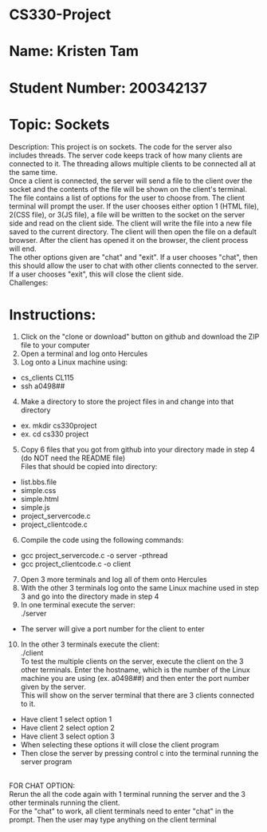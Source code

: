 # CS330-Project
# Name: Kristen Tam
# Student Number: 200342137
# Topic: Sockets
Description:
This project is on sockets. The code for the server also includes threads. The server code keeps track of how many clients are connected to it. The threading allows multiple clients to be connected all at the same time. <br/>
Once a client is connected, the server will send a file to the client over the socket and the contents of the file will be shown on the client's terminal. The file contains a list of options for the user to choose from. The client terminal will prompt the user. If the user chooses either option 1 (HTML file), 2(CSS file), or 3(JS file), a file will be written to the socket on the server side and read on the client side. The client will write the file into a new file saved to the current directory. The client will then open the file on a default browser. After the client has opened it on the browser, the client process will end. <br/>
The other options given are "chat" and "exit". If a user chooses "chat", then this should allow the user to chat with other clients connected to the server. If a user chooses "exit", this will close the client side. <br/>
Challenges:
<br/>
# Instructions:
1. Click on the "clone or download" button on github and download the ZIP file to your computer <br/>
2. Open a terminal and log onto Hercules 
3. Log onto a Linux machine using: 
- cs_clients CL115 
- ssh a0498## 
4. Make a directory to store the project files in and change into that directory<br/>
- ex. mkdir cs330project 
- ex. cd cs330 project 
5. Copy 6 files that you got from github into your directory made in step 4 (do NOT need the README file) <br/>
Files that should be copied into directory: 
- list.bbs.file
- simple.css
- simple.html
- simple.js
- project_servercode.c
- project_clientcode.c <br/>
6. Compile the code using the following commands: <br/>
- gcc project_servercode.c -o server -pthread 
- gcc project_clientcode.c -o client <br/>
7. Open 3 more terminals and log all of them onto Hercules <br/>
8. With the other 3 terminals log onto the same Linux machine used in step 3 and go into the directory made in step 4 <br/>
9. In one terminal execute the server: <br/>
./server <br/>
- The server will give a port number for the client to enter <br/>
10. In the other 3 terminals execute the client: <br/>
./client <br/>
To test the multiple clients on the server, execute the client on the 3 other terminals. Enter the hostname, which is the number of the Linux machine you are using (ex. a0498##) and then enter the port number given by the server. <br/>
This will show on the server terminal that there are 3 clients connected to it. <br/>
- Have client 1 select option 1 
- Have client 2 select option 2
- Have client 3 select option 3
- When selecting these options it will close the client program
- Then close the server by pressing control c into the terminal running the server program
<br/>
FOR CHAT OPTION: <br/>
Rerun the all the code again with 1 terminal running the server and the 3 other terminals running the client.
<br/>
For the "chat" to work, all client terminals need to enter "chat" in the prompt. Then the user may type anything on the client terminal
<br/>
